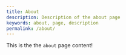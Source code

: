 ```yaml
---
title: About
description: Description of the about page
keywords: about, page, description
permalink: /about/
---
```


This is the the `about` page content!
